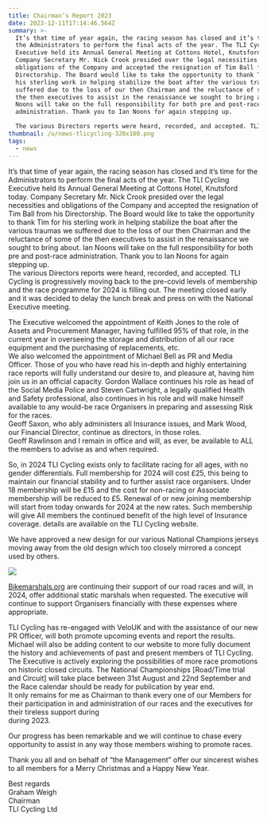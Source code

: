 ```yaml
---
title: Chairman’s Report 2023
date: 2023-12-11T17:14:46.564Z
summary: >-
  It’s that time of year again, the racing season has closed and it’s time for
  the Administrators to perform the final acts of the year. The TLI Cycling
  Executive held its Annual General Meeting at Cottons Hotel, Knutsford today.
  Company Secretary Mr. Nick Crook presided over the legal necessities and
  obligations of the Company and accepted the resignation of Tim Ball from his
  Directorship. The Board would like to take the opportunity to thank Tim for
  his sterling work in helping stabilize the boat after the various traumas we
  suffered due to the loss of our then Chairman and the reluctance of some of
  the then executives to assist in the renaissance we sought to bring about. Ian
  Noons will take on the full responsibility for both pre and post-race
  administration. Thank you to Ian Noons for again stepping up.

  The various Directors reports were heard, recorded, and accepted. TLI Cycling is progressively moving back to the pre-covid levels of membership and the race programme for 2024 is filling out. The meeting closed early and it was decided to delay the lunch break and press on with the National Executive meeting.
thumbnail: /u/news-tlicycling-320x180.png
tags:
  - news
---
```

It’s that time of year again, the racing season has closed and it’s time for the Administrators to perform the final acts of the year. The TLI Cycling Executive held its Annual General Meeting at Cottons Hotel, Knutsford today. Company Secretary Mr. Nick Crook presided over the legal necessities and obligations of the Company and accepted the resignation of Tim Ball from his Directorship. The Board would like to take the opportunity to thank Tim for his sterling work in helping stabilize the boat after the various traumas we suffered due to the loss of our then Chairman and the reluctance of some of the then executives to assist in the renaissance we sought to bring about. Ian Noons will take on the full responsibility for both pre and post-race administration. Thank you to Ian Noons for again stepping up.\
The various Directors reports were heard, recorded, and accepted. TLI Cycling is progressively moving back to the pre-covid levels of membership and the race programme for 2024 is filling out. The meeting closed early and it was decided to delay the lunch break and press on with the National Executive meeting.

The Executive welcomed the appointment of Keith Jones to the role of Assets and Procurement Manager, having fulfilled 95% of that role, in the current year in overseeing the storage and distribution of all our race equipment and the purchasing of replacements, etc.\
We also welcomed the appointment of Michael Bell as PR and Media Officer. Those of you who have read his in-depth and highly entertaining race reports will fully understand our desire to, and pleasure at, having him join us in an official capacity. Gordon Wallace continues his role as head of the Social Media Police and Steven Cartwright, a legally qualified Health and Safety professional, also continues in his role and will make himself available to any would-be race Organisers in preparing and assessing Risk for the races.\
Geoff Saxon, who ably administers all Insurance issues, and Mark Wood, our Financial Director, continue as directors, in those roles.\
Geoff Rawlinson and I remain in office and will, as ever, be available to ALL the members to advise as and when required.

So, in 2024 TLI Cycling exists only to facilitate racing for all ages, with no gender differentials. Full membership for 2024 will cost £25, this being to maintain our financial stability and to further assist race organisers. Under 18 membership will be £15 and the cost for non-racing or Associate membership will be reduced to £5. Renewal of or new joining membership will start from today onwards for 2024 at the new rates. Such membership will give All members the continued benefit of the high level of Insurance coverage. details are available on the TLI Cycling website.

We have approved a new design for our various National Champions jerseys moving away from the old design which too closely mirrored a concept used by others.[](http://bikemarshals.org.uk)

![](/u/tli-jersey.png)

[](http://bikemarshals.org.uk)[Bikemarshals.org](http://Bikemarshals.org/?fbclid=IwAR1Fx4gEB4_4MRuF9Jx5U7P_GEVJkjDEItqqnNdAF3nC6W6c--5diU1K8qs) are continuing their support of our road races and will, in 2024, offer additional static marshals when requested. The executive will continue to support Organisers financially with these expenses where appropriate.

TLI Cycling has re-engaged with VeloUK and with the assistance of our new PR Officer, will both promote upcoming events and report the results. Michael will also be adding content to our website to more fully document the history and achievements of past and present members of TLI Cycling.\
The Executive is actively exploring the possibilities of more race promotions on historic closed circuits. The National Championships \[Road/Time trial and Circuit] will take place between 31st August and 22nd September and the Race calendar should be ready for publication by year end.\
It only remains for me as Chairman to thank every one of our Members for their participation in and administration of our races and the executives for their tireless support during\
during 2023.

Our progress has been remarkable and we will continue to chase every opportunity to assist in any way those members wishing to promote races.

Thank you all and on behalf of “the Management” offer our sincerest wishes to all members for a Merry Christmas and a Happy New Year.

Best regards\
Graham Weigh\
Chairman\
TLI Cycling Ltd